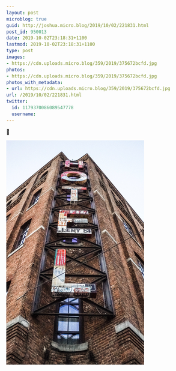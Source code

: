 ```yaml
---
layout: post
microblog: true
guid: http://joshua.micro.blog/2019/10/02/221831.html
post_id: 950013
date: 2019-10-02T23:18:31+1100
lastmod: 2019-10-02T23:18:31+1100
type: post
images:
- https://cdn.uploads.micro.blog/359/2019/375672bcfd.jpg
photos:
- https://cdn.uploads.micro.blog/359/2019/375672bcfd.jpg
photos_with_metadata:
- url: https://cdn.uploads.micro.blog/359/2019/375672bcfd.jpg
url: /2019/10/02/221831.html
twitter:
  id: 1179370086089547778
  username: 
---
```

🏨 

<a href="https://joshwithers.blog/uploads/2019/375672bcfd.jpg"><img src="uploads/2019/375672bcfd.jpg" width="367" height="600" alt="" style="height: auto;" class="sunlit_image" /></a>

